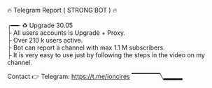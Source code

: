 🔥 Telegram Report ( STRONG BOT ) 🔥 
 <br>       
╭━━╴♻️ Upgrade 30.05
 <br> 
├  All users accounts is Upgrade + Proxy.
 <br> 
├  Over 210 k users active. 
 <br> 
├  Bot can report a channel with max 1.1 M subscribers.
 <br> 
├  It is very easy to use just by following the steps in the video on my channel.
 <br> 

 Contact 👉 Telegram: https://t.me/ioncires
▔▔▔▔▔▔╲▂▂▂▂
